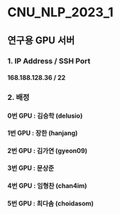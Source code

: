 # CNU_NLP_2023_1

## 연구용 GPU  서버
### 1. IP Address / SSH Port
#### 168.188.128.36 / 22

### 2. 배정
#### 0번 GPU : 김승학 (delusio)
#### 1번 GPU : 장한 (hanjang)
#### 2번 GPU : 김가연 (gyeon09)
#### 3번 GPU : 문상준
#### 4번 GPU : 임형찬 (chan4im)
#### 5번 GPU : 최다솜 (choidasom)
